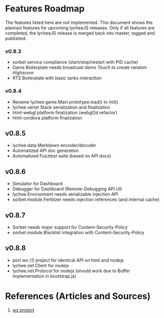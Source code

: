 
# Features Roadmap

The features listed here are not implemented.
This document shows the planned features for upcoming lycheeJS releases.
Only if all features are completed, the lycheeJS release is merged
back into master, tagged and published.

### v0.8.3

- sorbet service compliance (start/stop/restart with PID cache)
- Game Boilerplate needs broadcast demo *Touch to create random Highscore*
- RTS Boilerplate with basic tanks interaction

### v0.8.4

- Rename lychee.game.Main.prototype.load() to init()
- lychee.verlet Stack serialization and finalization
- html-webgl platform finalization (webgl2d refactor)
- html-cordova platform finalization

## v0.8.5

- lychee.data.Markdown encoder/decoder
- Automatized API doc generation
- Automatized Fuzztest suite (based on API docs)

## v0.8.6

- Simulator for Dashboard
- Debugger for Dashboard (Remote-Debugging API UI)
- lychee.Environment needs serializable injection API
- sorbet.module.Fertilizer needs injection references (and internal cache)

## v0.8.7

- Sorbet needs major support for Content-Security-Policy
- sorbet.module.Blacklist integration with Content-Security-Policy

## v0.8.8

- port ws (*1*) project for identical API on html and nodejs
- lychee.net.Client for nodejs
- lychee.net.Protocol for nodejs (should work due to Buffer implementation in bootstrap.js)


# References (Articles and Sources)

1. [ws project](https://github.com/einaros/ws)

